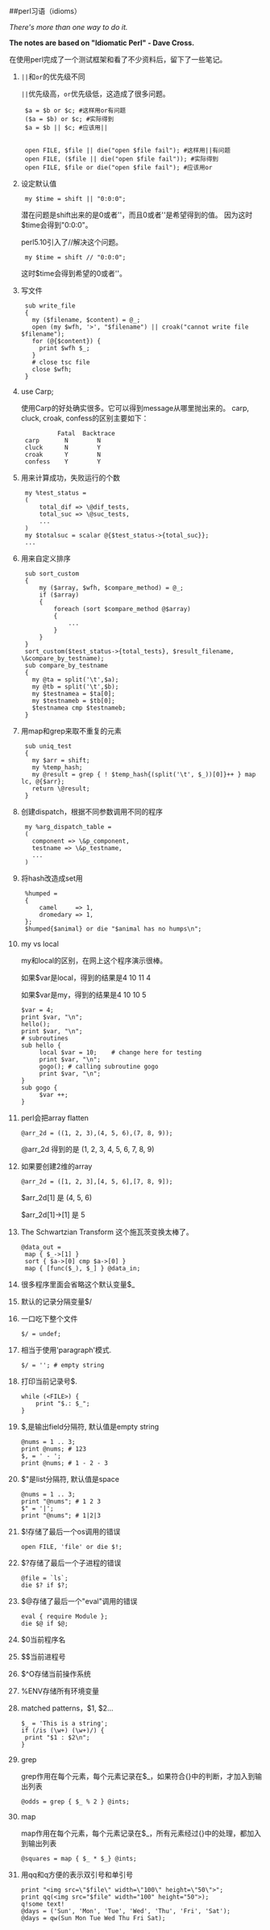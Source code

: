 ##perl习语（idioms）

_There's more than one way to do it._

__The notes are based on "Idiomatic Perl" - Dave Cross.__

在使用perl完成了一个测试框架和看了不少资料后，留下了一些笔记。

1. `||`和`or`的优先级不同

    `||`优先级高，`or`优先级低，这造成了很多问题。

        $a = $b or $c; #这样用or有问题
        ($a = $b) or $c; #实际得到
        $a = $b || $c; #应该用||


        open FILE, $file || die("open $file fail"); #这样用||有问题
        open FILE, ($file || die("open $file fail")); #实际得到
        open FILE, $file or die("open $file fail"); #应该用or

2. 设定默认值

        my $time = shift || "0:0:0";

    潜在问题是shift出来的是0或者''，而且0或者''是希望得到的值。
    因为这时$time会得到"0:0:0"。

    perl5.10引入了//解决这个问题。

        my $time = shift // "0:0:0";

    这时$time会得到希望的0或者''。

3. 写文件

        sub write_file
        {
          my ($filename, $content) = @_;
          open (my $wfh, '>', "$filename") || croak("cannot write file $filename");
          for (@{$content}) {
            print $wfh $_;
          }
          # close tsc file
          close $wfh;
        }

4. use Carp;

    使用Carp的好处确实很多。它可以得到message从哪里抛出来的。
    carp, cluck, croak, confess的区别主要如下：

                 Fatal  Backtrace
        carp       N        N
        cluck      N        Y
        croak      Y        N
        confess    Y        Y

5. 用来计算成功，失败运行的个数

        my %test_status = 
        (
            total_dif => \@dif_tests,
            total_suc => \@suc_tests,
            ...
        )
        my $totalsuc = scalar @{$test_status->{total_suc}};
        ...

6. 用来自定义排序

        sub sort_custom
        {
            my ($array, $wfh, $compare_method) = @_;
            if ($array)
            {
                foreach (sort $compare_method @$array) 
                {
                    ...
                }
            }
        }
        sort_custom($test_status->{total_tests}, $result_filename, \&compare_by_testname);
        sub compare_by_testname
        {
          my @ta = split('\t',$a);
          my @tb = split('\t',$b);
          my $testnamea = $ta[0];
          my $testnameb = $tb[0];
          $testnamea cmp $testnameb;
        }

7. 用map和grep来取不重复的元素

        sub uniq_test
        {
          my $arr = shift;
          my %temp_hash;
          my @result = grep { ! $temp_hash{(split('\t', $_))[0]}++ } map lc, @{$arr};
          return \@result;
        }

8. 创建dispatch，根据不同参数调用不同的程序 

        my %arg_dispatch_table =
        (
          component => \&p_component,
          testname => \&p_testname,
          ...
        )

9. 将hash改造成set用

        %humped = 
        {
            camel     => 1,
            dromedary => 1,
        };
        $humped{$animal} or die "$animal has no humps\n";

10. my vs local

    my和local的区别，在网上这个程序演示很棒。

    如果$var是local，得到的结果是4 10 11 4

    如果$var是my，得到的结果是4 10 10 5

        $var = 4;
        print $var, "\n";
        hello();
        print $var, "\n";
        # subroutines
        sub hello {
             local $var = 10;    # change here for testing
             print $var, "\n";
             gogo(); # calling subroutine gogo
             print $var, "\n";
        }
        sub gogo {
             $var ++;
        }

11. perl会把array flatten

        @arr_2d = ((1, 2, 3),(4, 5, 6),(7, 8, 9));

    @arr_2d 得到的是 (1, 2, 3, 4, 5, 6, 7, 8, 9)

12. 如果要创建2维的array

        @arr_2d = ([1, 2, 3],[4, 5, 6],[7, 8, 9]);

    $arr_2d[1] 是 (4, 5, 6)

    $arr_2d[1]->[1] 是 5


13. The Schwartzian Transform 这个施瓦茨变换太棒了。

        @data_out =
         map { $_->[1] }
         sort { $a->[0] cmp $a->[0] }
         map { [func($_), $_] } @data_in;

14. 很多程序里面会省略这个默认变量$_

15. 默认的记录分隔变量$/

16. 一口吃下整个文件

        $/ = undef;

17. 相当于使用'paragraph'模式.

        $/ = ''; # empty string

18. 打印当前记录号$.

        while (<FILE>) {
            print "$.: $_";
        }

19. $,是输出field分隔符, 默认值是empty string

        @nums = 1 .. 3;
        print @nums; # 123
        $, = ' - ';
        print @nums; # 1 - 2 - 3

20. $"是list分隔符, 默认值是space

        @nums = 1 .. 3;
        print "@nums"; # 1 2 3
        $" = '|';
        print "@nums"; # 1|2|3

21. $!存储了最后一个os调用的错误 

        open FILE, 'file' or die $!;

22. $?存储了最后一个子进程的错误

        @file = `ls`;
        die $? if $?;

23. $@存储了最后一个"eval"调用的错误

        eval { require Module };
        die $@ if $@;

24. $0当前程序名

25. $$当前进程号

26. $^O存储当前操作系统

27. %ENV存储所有环境变量

28. matched patterns，$1, $2...

        $_ = 'This is a string';
        if (/is (\w+) (\w+)/) {
         print "$1 : $2\n";
        }

29. grep

    grep作用在每个元素，每个元素记录在$_，如果符合{}中的判断，才加入到输出列表

        @odds = grep { $_ % 2 } @ints;

30. map

    map作用在每个元素，每个元素记录在$_，所有元素经过{}中的处理，都加入到输出列表

        @squares = map { $_ * $_} @ints;

31. 用qq和q方便的表示双引号和单引号


        print "<img src=\"$file\" width=\"100\" height=\"50\">";
        print qq(<img src="$file" width="100" height="50">);
        q!some text!
        @days = ('Sun', 'Mon', 'Tue', 'Wed', 'Thu', 'Fri', 'Sat');
        @days = qw(Sun Mon Tue Wed Thu Fri Sat);


